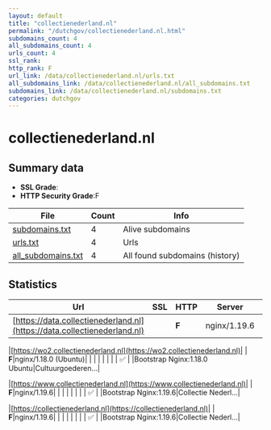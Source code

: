```yaml
---
layout: default
title: "collectienederland.nl"
permalink: "/dutchgov/collectienederland.nl.html"
subdomains_count: 4
all_subdomains_count: 4
urls_count: 4
ssl_rank: 
http_rank: F
url_link: /data/collectienederland.nl/urls.txt
all_subdomains_link: /data/collectienederland.nl/all_subdomains.txt
subdomains_link: /data/collectienederland.nl/subdomains.txt
categories: dutchgov
---
```



# collectienederland.nl
## Summary data


 - **SSL Grade**:
 - **HTTP Security Grade**:F


| File       | Count | Info |
|------------|-------|------|
|[subdomains.txt](/data/collectienederland.nl/subdomains.txt)|4|Alive subdomains|
|[urls.txt](/data/collectienederland.nl/urls.txt)|4|Urls|
|[all_subdomains.txt](/data/collectienederland.nl/all_subdomains.txt)|4|All found subdomains (history)|


## Statistics


| Url | SSL | HTTP | Server | Cookie | HSTS | CORS | CTO | CSP | XFO | XXP | RP |FP| Tech |Title |
|--------|-------|-------|------|------|------|------|------|------|------|------|------|------|------|------|
|[https://data.collectienederland.nl](https://data.collectienederland.nl)| | **F**|nginx/1.19.6| | | | | | | | :white_check_mark: | |Bootstrap Nginx:1.19.6|Collectie Nederl...|


|[https://wo2.collectienederland.nl](https://wo2.collectienederland.nl)| | **F**|nginx/1.18.0 (Ubuntu)| | | | | | | | :white_check_mark: | |Bootstrap Nginx:1.18.0 Ubuntu|Cultuurgoederen...|


|[https://www.collectienederland.nl](https://www.collectienederland.nl)| | **F**|nginx/1.19.6| | | | | | | | :white_check_mark: | |Bootstrap Nginx:1.19.6|Collectie Nederl...|


|[https://collectienederland.nl](https://collectienederland.nl)| | **F**|nginx/1.19.6| | | | | | | | :white_check_mark: | |Bootstrap Nginx:1.19.6|Collectie Nederl...|

